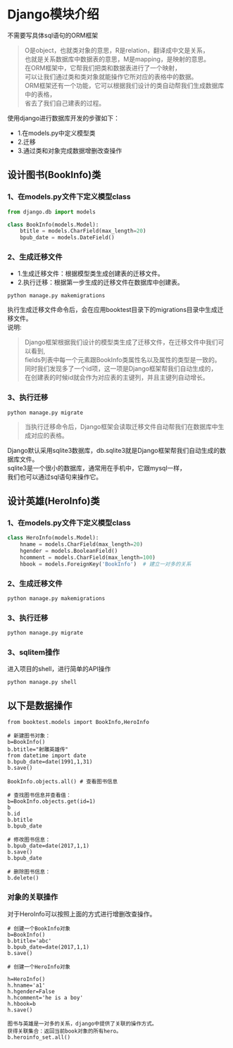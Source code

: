 Django模块介绍  
====

不需要写具体sql语句的ORM框架  
> O是object，也就类对象的意思，R是relation，翻译成中文是关系，  
> 也就是关系数据库中数据表的意思，M是mapping，是映射的意思。  
> 在ORM框架中，它帮我们把类和数据表进行了一个映射，  
> 可以让我们通过类和类对象就能操作它所对应的表格中的数据。  
> ORM框架还有一个功能，它可以根据我们设计的类自动帮我们生成数据库中的表格，  
> 省去了我们自己建表的过程。  

使用django进行数据库开发的步骤如下：  
* 1.在models.py中定义模型类  
* 2.迁移
* 3.通过类和对象完成数据增删改查操作


## 设计图书(BookInfo)类
### 1、在models.py文件下定义模型class  
```Python
from django.db import models

class BookInfo(models.Model):
    btitle = models.CharField(max_length=20)
    bpub_date = models.DateField()
```
 
### 2、生成迁移文件 
* 1.生成迁移文件：根据模型类生成创建表的迁移文件。  
* 2.执行迁移：根据第一步生成的迁移文件在数据库中创建表。
```Linux
python manage.py makemigrations
```
执行生成迁移文件命令后，会在应用booktest目录下的migrations目录中生成迁移文件。  
说明:   
> Django框架根据我们设计的模型类生成了迁移文件，在迁移文件中我们可以看到,   
> fields列表中每一个元素跟BookInfo类属性名以及属性的类型是一致的。  
> 同时我们发现多了一个id项，这一项是Django框架帮我们自动生成的，  
> 在创建表的时候id就会作为对应表的主键列，并且主键列自动增长。  

### 3、执行迁移
```Linux
python manage.py migrate
```
> 当执行迁移命令后，Django框架会读取迁移文件自动帮我们在数据库中生成对应的表格。  

Django默认采用sqlite3数据库，db.sqlite3就是Django框架帮我们自动生成的数据库文件。  
sqlite3是一个很小的数据库，通常用在手机中，它跟mysql一样，  
我们也可以通过sql语句来操作它。  


## 设计英雄(HeroInfo)类
### 1、在models.py文件下定义模型class  
```Python
class HeroInfo(models.Model):
    hname = models.CharField(max_length=20)
    hgender = models.BooleanField()
    hcomment = models.CharField(max_length=100)
    hbook = models.ForeignKey('BookInfo')  # 建立一对多的关系
```

### 2、生成迁移文件   
```Python
python manage.py makemigrations
```
### 3、执行迁移
```Python
python manage.py migrate
```

### 3、sqlitem操作   
进入项目的shell，进行简单的API操作  
 ```linux
 python manage.py shell
 ```
 
## 以下是数据操作   
 ```linux
from booktest.models import BookInfo,HeroInfo

# 新建图书对象：
b=BookInfo()
b.btitle="射雕英雄传"
from datetime import date
b.bpub_date=date(1991,1,31)
b.save()

BookInfo.objects.all() # 查看图书信息

# 查找图书信息并查看值：
b=BookInfo.objects.get(id=1)
b
b.id
b.btitle
b.bpub_date

# 修改图书信息：  
b.bpub_date=date(2017,1,1)
b.save()
b.bpub_date

# 删除图书信息：
b.delete()
 ```
### 对象的关联操作  
对于HeroInfo可以按照上面的方式进行增删改查操作。  
 
 ```Linux
# 创建一个BookInfo对象 
b=BookInfo()
b.btitle='abc'
b.bpub_date=date(2017,1,1)
b.save()

# 创建一个HeroInfo对象  

h=HeroInfo()
h.hname='a1'
h.hgender=False
h.hcomment='he is a boy'
h.hbook=b
h.save()

图书与英雄是一对多的关系，django中提供了关联的操作方式。  
获得关联集合：返回当前book对象的所有hero。  
b.heroinfo_set.all()

  ```





